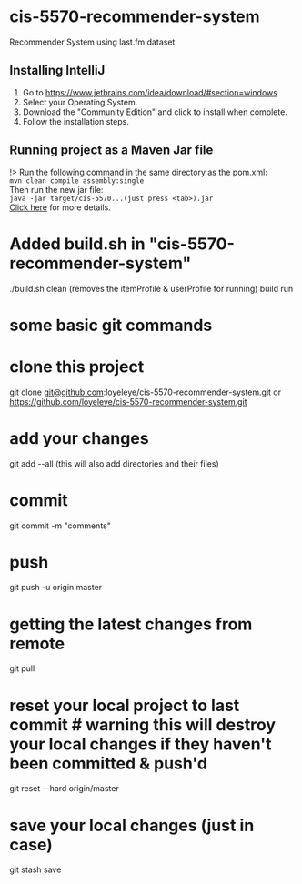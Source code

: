 # cis-5570-recommender-system
Recommender System using last.fm dataset

## Installing IntelliJ
1. Go to https://www.jetbrains.com/idea/download/#section=windows
2. Select your Operating System.
3. Download the "Community Edition" and click to install when complete.
4. Follow the installation steps.

## Running project as a Maven Jar file
!> Run the following command in the same directory as the pom.xml:<br/>
`mvn clean compile assembly:single`<br/>
Then run the new jar file:<br/>
`java -jar target/cis-5570...(just press <tab>).jar`<br/>
[Click here](https://stackoverflow.com/questions/34070599/intellij-maven-create-jar-with-all-library-dependencies) for more details.


# Added build.sh in "cis-5570-recommender-system"
  ./build.sh clean (removes the itemProfile &  userProfile for running)
             build
             run



# some basic git commands
# clone this project
  git clone git@github.com:loyeleye/cis-5570-recommender-system.git  or https://github.com/loyeleye/cis-5570-recommender-system.git
# add your changes
  git add --all  (this will also add directories and their files)
# commit
  git commit -m "comments"
# push
  git push -u origin master
# getting the latest changes from remote
  git pull
# reset your local project to last commit # warning this will destroy your local changes if they haven't been committed & push'd
  git reset --hard origin/master
# save your local changes (just in case)
  git stash save

